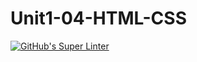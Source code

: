 # Unit1-04-HTML-CSS
[![GitHub's Super Linter](https://github.com/ICS20-Programming-NoahS/Unit1-04-HTML-CSS/workflows/GitHub's%20Super%20Linter/badge.svg)](https://github.com/ICS20-Programming-NoahS/Unit1-04-HTML-CSS/actions)